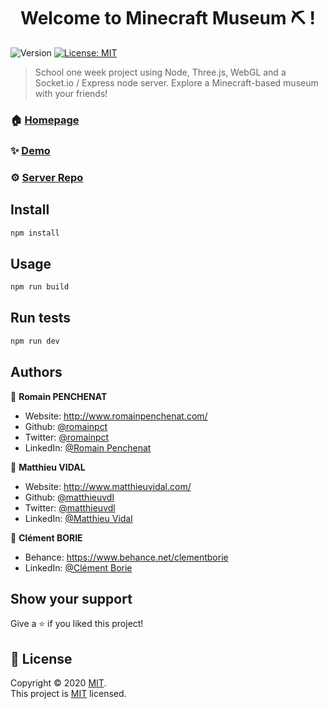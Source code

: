 <h1 align="center">Welcome to Minecraft Museum ⛏ ! </h1>
<p>
  <img alt="Version" src="https://img.shields.io/badge/version-1.0.0-blue.svg?cacheSeconds=2592000" />
  <a href="mm" target="_blank">
    <img alt="License: MIT	" src="https://img.shields.io/badge/License-MIT	-yellow.svg" />
  </a>
</p>

> School one week project using Node, Three.js, WebGL and a Socket.io / Express node server. Explore a Minecraft-based museum with your friends! 

### 🏠 [Homepage](http://minecraft-museum.romainpenchenat.com/)

### ✨ [Demo](http://minecraft-museum.romainpenchenat.com/)

### ⚙️ [Server Repo](https://github.com/matthieuvdl/minecraft-museum-server/)

## Install

```sh
npm install 
```

## Usage

```sh
npm run build  
```

## Run tests

```sh
npm run dev
```

## Authors


👤 **Romain PENCHENAT**

* Website:   http://www.romainpenchenat.com/
* Github: [@romainpct](https://github.com/romainpct/)
* Twitter: [@romainpct](https://twitter.com/romainp_design/)
* LinkedIn: [@Romain Penchenat](https://www.linkedin.com/in/romain-penchenat/)

👤 **Matthieu VIDAL**

* Website:   http://www.matthieuvidal.com/
* Github: [@matthieuvdl](https://github.com/matthieuvdl)
* Twitter: [@matthieuvdl](https://twitter.com/matthieuvdl/)
* LinkedIn: [@Matthieu Vidal](https://www.linkedin.com/in/matthieuvdl/)


👤 **Clément BORIE**

* Behance:   https://www.behance.net/clementborie
* LinkedIn: [@Clément Borie](https://www.linkedin.com/in/cl%C3%A9ment-borie/)


## Show your support

Give a ⭐️ if you liked this project!

## 📝 License

Copyright © 2020 [MIT](https://github.com/romainpct).<br/>
This project is [MIT](mm) licensed.